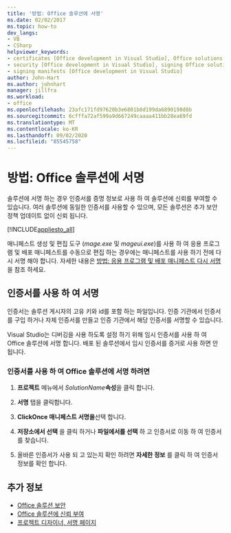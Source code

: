 ```yaml
---
title: '방법: Office 솔루션에 서명'
ms.date: 02/02/2017
ms.topic: how-to
dev_langs:
- VB
- CSharp
helpviewer_keywords:
- certificates [Office development in Visual Studio], Office solutions
- security [Office development in Visual Studio], signing Office solutions
- signing manifests [Office development in Visual Studio]
author: John-Hart
ms.author: johnhart
manager: jillfra
ms.workload:
- office
ms.openlocfilehash: 23afc171fd97620b3e6801b8d199da6890198d8b
ms.sourcegitcommit: 6cfffa72af599a9d667249caaaa411bb28ea69fd
ms.translationtype: MT
ms.contentlocale: ko-KR
ms.lasthandoff: 09/02/2020
ms.locfileid: "85545758"
---
```

# <a name="how-to-sign-office-solutions"></a>방법: Office 솔루션에 서명
  솔루션에 서명 하는 경우 인증서를 증명 정보로 사용 하 여 솔루션에 신뢰를 부여할 수 있습니다. 여러 솔루션에 동일한 인증서를 사용할 수 있으며, 모든 솔루션은 추가 보안 정책 업데이트 없이 신뢰 됩니다.

 [!INCLUDE[appliesto_all](../vsto/includes/appliesto-all-md.md)]

 매니페스트 생성 및 편집 도구 (*mage.exe* 및 *mageui.exe*)를 사용 하 여 응용 프로그램 및 배포 매니페스트를 수동으로 편집 하는 경우에는 매니페스트를 사용 하기 전에 다시 서명 해야 합니다. 자세한 내용은 [방법: 응용 프로그램 및 배포 매니페스트 다시 서명](../deployment/how-to-re-sign-application-and-deployment-manifests.md)을 참조 하세요.

## <a name="sign-by-using-a-certificate"></a>인증서를 사용 하 여 서명
 인증서는 솔루션 게시자의 고유 키와 id를 포함 하는 파일입니다. 인증 기관에서 인증서를 구입 하거나 자체 인증서를 만들고 인증 기관에서 해당 인증서를 서명할 수 있습니다.

 Visual Studio는 디버깅을 사용 하도록 설정 하기 위해 임시 인증서를 사용 하 여 Office 솔루션에 서명 합니다. 배포 된 솔루션에서 임시 인증서를 증거로 사용 하면 안 됩니다.

### <a name="to-sign-an-office-solution-by-using-a-certificate"></a>인증서를 사용 하 여 Office 솔루션에 서명 하려면

1. **프로젝트** 메뉴에서 _SolutionName_**속성**을 클릭 합니다.

2. **서명** 탭을 클릭합니다.

3. **ClickOnce 매니페스트 서명을**선택 합니다.

4. **저장소에서 선택** 을 클릭 하거나 **파일에서를 선택** 하 고 인증서로 이동 하 여 인증서를 찾습니다.

5. 올바른 인증서가 사용 되 고 있는지 확인 하려면 **자세한 정보** 를 클릭 하 여 인증서 정보를 확인 합니다.

## <a name="see-also"></a>추가 정보

- [Office 솔루션 보안](../vsto/securing-office-solutions.md)
- [Office 솔루션에 신뢰 부여](../vsto/granting-trust-to-office-solutions.md)
- [프로젝트 디자이너, 서명 페이지](../ide/reference/signing-page-project-designer.md)
